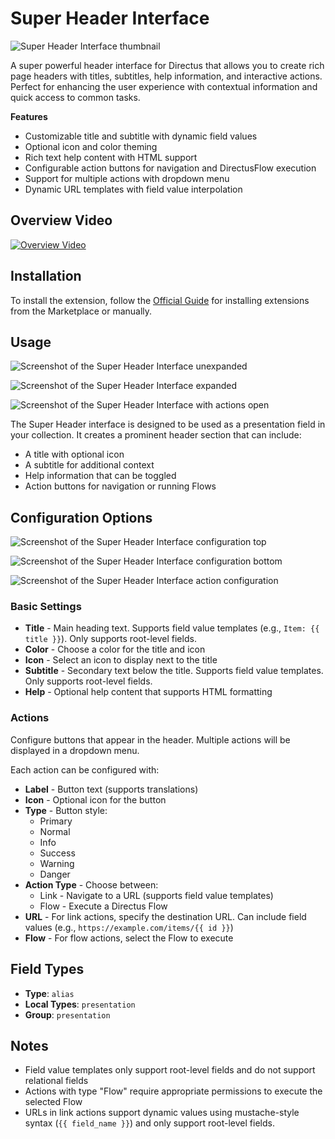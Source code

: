 # Super Header Interface

![Super Header Interface thumbnail](https://raw.githubusercontent.com/directus-labs/extensions/main/packages/super-header-interface/docs/super-header-interface.png)


A super powerful header interface for Directus that allows you to create rich page headers with titles, subtitles, help information, and interactive actions. Perfect for enhancing the user experience with contextual information and quick access to common tasks.

**Features**

- Customizable title and subtitle with dynamic field values
- Optional icon and color theming
- Rich text help content with HTML support
- Configurable action buttons for navigation and DirectusFlow execution
- Support for multiple actions with dropdown menu
- Dynamic URL templates with field value interpolation

## Overview Video

[![Overview Video](http://img.youtube.com/vi/nLH9TURpneE/0.jpg)](http://www.youtube.com/watch?v=nLH9TURpneE)


## Installation

To install the extension, follow the [Official Guide](https://docs.directus.io/extensions/installing-extensions.html) for installing extensions from the Marketplace or manually.

## Usage

![Screenshot of the Super Header Interface unexpanded](https://raw.githubusercontent.com/directus-labs/extensions/main/packages/super-header-interface/docs/unexpanded.png)

![Screenshot of the Super Header Interface expanded](https://raw.githubusercontent.com/directus-labs/extensions/main/packages/super-header-interface/docs/expanded.png)

![Screenshot of the Super Header Interface with actions open](https://raw.githubusercontent.com/directus-labs/extensions/main/packages/super-header-interface/docs/actions.png)

The Super Header interface is designed to be used as a presentation field in your collection. It creates a prominent header section that can include:

- A title with optional icon
- A subtitle for additional context
- Help information that can be toggled
- Action buttons for navigation or running Flows

## Configuration Options

![Screenshot of the Super Header Interface configuration top](https://raw.githubusercontent.com/directus-labs/extensions/main/packages/super-header-interface/docs/config-top.png)

![Screenshot of the Super Header Interface configuration bottom](https://raw.githubusercontent.com/directus-labs/extensions/main/packages/super-header-interface/docs/config-bottom.png)

![Screenshot of the Super Header Interface action configuration](https://raw.githubusercontent.com/directus-labs/extensions/main/packages/super-header-interface/docs/actions.png)


### Basic Settings

- **Title** - Main heading text. Supports field value templates (e.g., `Item: {{ title }}`). Only supports root-level fields.
- **Color** - Choose a color for the title and icon
- **Icon** - Select an icon to display next to the title
- **Subtitle** - Secondary text below the title. Supports field value templates. Only supports root-level fields.
- **Help** - Optional help content that supports HTML formatting

### Actions

Configure buttons that appear in the header. Multiple actions will be displayed in a dropdown menu.

Each action can be configured with:

- **Label** - Button text (supports translations)
- **Icon** - Optional icon for the button
- **Type** - Button style:
  - Primary
  - Normal
  - Info
  - Success
  - Warning
  - Danger
- **Action Type** - Choose between:
  - Link - Navigate to a URL (supports field value templates)
  - Flow - Execute a Directus Flow
- **URL** - For link actions, specify the destination URL. Can include field values (e.g., `https://example.com/items/{{ id }}`)
- **Flow** - For flow actions, select the Flow to execute

## Field Types

- **Type**: `alias`
- **Local Types**: `presentation`
- **Group**: `presentation`

## Notes

- Field value templates only support root-level fields and do not support relational fields
- Actions with type "Flow" require appropriate permissions to execute the selected Flow
- URLs in link actions support dynamic values using mustache-style syntax (`{{ field_name }}`) and only support root-level fields.
